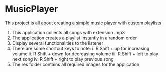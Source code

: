 # MusicPlayer
This project is all about creating a simple music player with custom playlists
1. This application collects all songs with extension .mp3
2. The application creates a playlist instantly in a random order
3. Display several functionalities to the listener
4. There are some shortcut keys to note:
    i. R Shift + up for increasing volume
    ii. R Shift + down for decreasing volume
    iii. R Shift + left to play next song
    iv. R Shift + right to play previous song
5. The res folder contains all required images for the application
